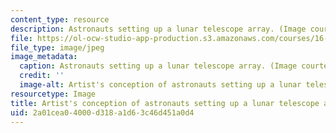 ```yaml
---
content_type: resource
description: Astronauts setting up a lunar telescope array. (Image courtesy of NASA.)
file: https://ol-ocw-studio-app-production.s3.amazonaws.com/courses/16-89j-space-systems-engineering-spring-2007/2a01cea04000d318a1d63c46d451a0d4_16-89js07.jpg
file_type: image/jpeg
image_metadata:
  caption: Astronauts setting up a lunar telescope array. (Image courtesy of [NASA](http://www.nasa.gov/mission_pages/exploration/multimedia/jfa18844_prt.htm).)
  credit: ''
  image-alt: Artist's conception of astronauts setting up a lunar telescope array.
resourcetype: Image
title: Artist's conception of astronauts setting up a lunar telescope array
uid: 2a01cea0-4000-d318-a1d6-3c46d451a0d4
---
```

